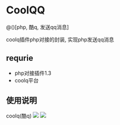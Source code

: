 # CoolQQ

@()[php, 酷q, 发送qq消息]

coolq插件php对接的封装, 实现php发送qq消息

## requrie
- php对接插件1.3
- coolq平台

## 使用说明
coolq(酷q)
![](https://ws1.sinaimg.cn/large/8c91ffabgy1fcvradj6quj20gu0cu3zi)
![](https://camo.githubusercontent.com/a2e5496c6d9722cf10622d4cf9e030b0cda26d62/687474703a2f2f7773312e73696e61696d672e636e2f6c617267652f38633931666661626779316663767261646a3671756a32306775306375337a69)